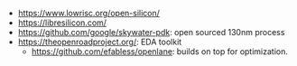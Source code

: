 
- https://www.lowrisc.org/open-silicon/
- https://libresilicon.com/
- https://github.com/google/skywater-pdk: open sourced 130nm process
- https://theopenroadproject.org/: EDA toolkit
  - https://github.com/efabless/openlane: builds on top for optimization.

